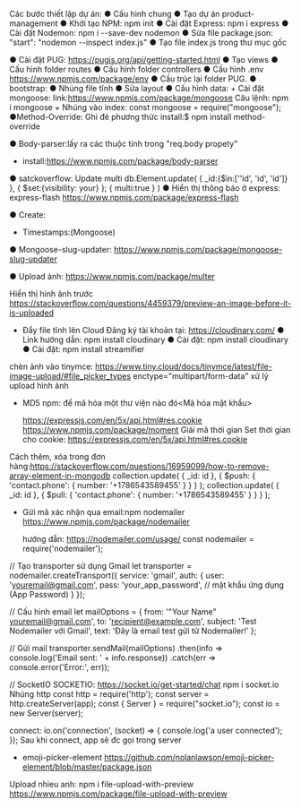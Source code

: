 Các bước thiết lập dự án:
● Cấu hình chung
● Tạo dự án product-management
● Khởi tạo NPM: npm init
● Cài đặt Express: npm i express
● Cài đặt Nodemon: npm i --save-dev nodemon
● Sửa file package.json: "start": "nodemon --inspect index.js"
● Tạo file index.js trong thư mục gốc

● Cài đặt PUG: https://pugjs.org/api/getting-started.html
● Tạo views
● Cấu hình folder routes
● Cấu hình folder controllers
● Cấu hình .env
https://www.npmjs.com/package/env
● Cấu trúc lại folder PUG.
● bootstrap:
● Nhúng file tĩnh
● Sửa layout
● Cấu hình data: + Cài đặt mongoose:
link:https://www.npmjs.com/package/mongoose
Câu lệnh: npm i mongoose + Nhúng vào index: const mongoose = require("mongoose");
●Method-Override: Ghi đè phương thức
install:$ npm install method-override

● Body-parser:lấy ra các thuộc tính trong "req.body propety"

- install:https://www.npmjs.com/package/body-parser

● satckoverflow: Update multi
db.Element.update(
{
\_id:{$in:[''id', 'id', 'id']}
},
{
$set:{visibility: your}
};
{
multi:true
}
)
● Hiển thị thông báo ở express: express-flash
https://www.npmjs.com/package/express-flash

● Create:

- Timestamps:(Mongoose)

● Mongoose-slug-updater:
https://www.npmjs.com/package/mongoose-slug-updater

● Upload ảnh:<multer>
https://www.npmjs.com/package/multer

Hiển thị hình ảnh trước
https://stackoverflow.com/questions/4459379/preview-an-image-before-it-is-uploaded

- Đẩy file tĩnh lên Cloud
  Đăng ký tài khoản tại: https://cloudinary.com/
  ● Link hướng dẫn: npm install cloudinary
  ● Cài đặt: npm install cloudinary
  ● Cài đặt: npm install streamifier

chèn ảnh vào tinymce:
https://www.tiny.cloud/docs/tinymce/latest/file-image-upload/#file_picker_types
enctype="multipart/form-data" xử lý upload hình ảnh

- MD5 npm: để mã hóa một thư viện nào đó<Mã hóa mật khẩu>

  https://expressjs.com/en/5x/api.html#res.cookie
  https://www.npmjs.com/package/moment Giải mã thời gian
  Set thời gian cho cookie:
  https://expressjs.com/en/5x/api.html#res.cookie

Cách thêm, xóa trong đơn hàng:https://stackoverflow.com/questions/16959099/how-to-remove-array-element-in-mongodb
collection.update(
{ \_id: id },
{ $push: { 'contact.phone': { number: '+1786543589455' } } }
);
collection.update(
{ \_id: id },
{ $pull: { 'contact.phone': { number: '+1786543589455' } } }
);

- Gửi mã xác nhận qua email:npm nodemailer
  https://www.npmjs.com/package/nodemailer

  hướng dẫn:
  https://nodemailer.com/usage/
  const nodemailer = require('nodemailer');

// Tạo transporter sử dụng Gmail
let transporter = nodemailer.createTransport({
service: 'gmail',
auth: {
user: 'youremail@gmail.com',
pass: 'your_app_password', // mật khẩu ứng dụng (App Password)
}
});

// Cấu hình email
let mailOptions = {
from: '"Your Name" <youremail@gmail.com>',
to: 'recipient@example.com',
subject: 'Test Nodemailer với Gmail',
text: 'Đây là email test gửi từ Nodemailer!'
};

// Gửi mail
transporter.sendMail(mailOptions)
.then(info => console.log('Email sent: ' + info.response))
.catch(err => console.error('Error:', err));

// SocketIO
SOCKETIO: https://socket.io/get-started/chat
npm i socket.io
Nhúng http
const http = require('http');
const server = http.createServer(app);
const { Server } = require("socket.io");
const io = new Server(server);

connect:
io.on('connection', (socket) => {
console.log('a user connected');
});
Sau khi connect, app sẽ đc gọi trong server

- emoji-picker-element
  https://github.com/nolanlawson/emoji-picker-element/blob/master/package.json

Upload nhieu anh:
npm i file-upload-with-preview
https://www.npmjs.com/package/file-upload-with-preview

